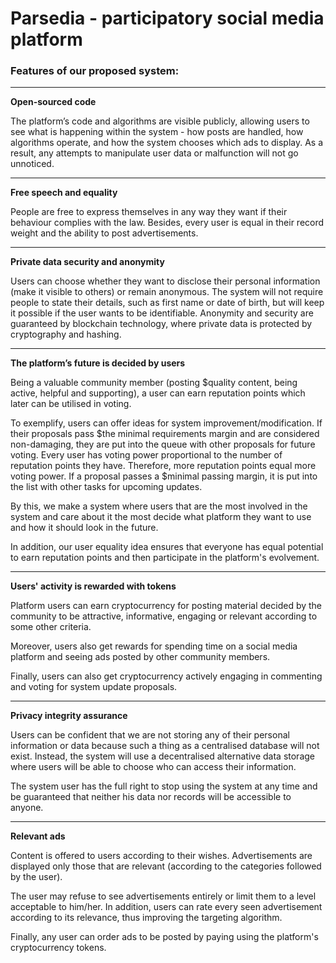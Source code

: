 # Parsedia - participatory social media platform

### Features of our proposed system:

---

<strong> Open-sourced code </strong>
  
The platform’s code and algorithms are visible publicly, allowing users to see what is happening within the system - how posts are handled, how             algorithms operate, and how the system chooses which ads to display. As a result, any attempts to manipulate user data or malfunction will not go   unnoticed.
    
---

<strong>Free speech and equality</strong>

People are free to express themselves in any way they want if their behaviour complies with the law. Besides, every user is equal in their record weight and the ability to post advertisements.

---

<strong>Private data security and anonymity</strong>

Users can choose whether they want to disclose their personal information (make it visible to others) or remain anonymous. The system will not require people to state their details, such as first name or date of birth, but will keep it possible if the user wants to be identifiable. Anonymity and security are guaranteed by blockchain technology, where private data is protected by cryptography and hashing.

---

<strong>The platform’s future is decided by users</strong>

Being a valuable community member (posting $quality content, being active, helpful and supporting), a user can earn reputation points which later can be utilised in voting.

To exemplify, users can offer ideas for system improvement/modification. If their proposals pass $the minimal requirements margin and are considered non-damaging, they are put into the queue with other proposals for future voting. Every user has voting power proportional to the number of reputation points they have. Therefore, more reputation points equal more voting power. If a proposal passes a $minimal passing margin, it is put into the list with other tasks for upcoming updates.

By this, we make a system where users that are the most involved in the system and care about it the most decide what platform they want to use and how it should look in the future.

In addition, our user equality idea ensures that everyone has equal potential to earn reputation points and then participate in the platform's evolvement.

---

<strong>Users' activity is rewarded with tokens</strong>

Platform users can earn cryptocurrency for posting material decided by the community to be attractive, informative, engaging or relevant according to some other criteria.

Moreover, users also get rewards for spending time on a social media platform and seeing ads posted by other community members.

Finally, users can also get cryptocurrency actively engaging in commenting and voting for system update proposals.

---

<strong>Privacy integrity assurance</strong>

Users can be confident that we are not storing any of their personal information or data because such a thing as a centralised database will not exist. Instead, the system will use a decentralised alternative data storage where users will be able to choose who can access their information.

The system user has the full right to stop using the system at any time and be guaranteed that neither his data nor records will be accessible to anyone.

---

<strong>Relevant ads</strong>

Content is offered to users according to their wishes. Advertisements are displayed only those that are relevant (according to the categories followed by the user).

The user may refuse to see advertisements entirely or limit them to a level acceptable to him/her. In addition, users can rate every seen advertisement according to its relevance, thus improving the targeting algorithm.

Finally, any user can order ads to be posted by paying using the platform's cryptocurrency tokens.
